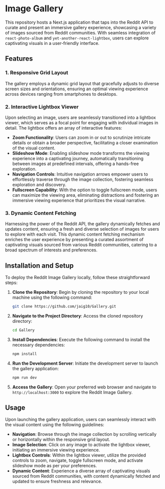 # Image Gallery

This repository hosts a Next.js application that taps into the Reddit API to curate and present an immersive gallery experience, showcasing a variety of images sourced from Reddit communities. With seamless integration of `react-photo-album` and `yet-another-react-lightbox`, users can explore captivating visuals in a user-friendly interface.

## Features

### 1. Responsive Grid Layout

The gallery employs a dynamic grid layout that gracefully adjusts to diverse screen sizes and orientations, ensuring an optimal viewing experience across devices ranging from smartphones to desktops. 

### 2. Interactive Lightbox Viewer

Upon selecting an image, users are seamlessly transitioned into a lightbox viewer, which serves as a focal point for engaging with individual images in detail. The lightbox offers an array of interactive features:

- **Zoom Functionality**: Users can zoom in or out to scrutinize intricate details or obtain a broader perspective, facilitating a closer examination of the visual content.
- **Slideshow Mode**: Enabling slideshow mode transforms the viewing experience into a captivating journey, automatically transitioning between images at predefined intervals, offering a hands-free exploration.
- **Navigation Controls**: Intuitive navigation arrows empower users to effortlessly traverse through the image collection, fostering seamless exploration and discovery.
- **Fullscreen Capability**: With the option to toggle fullscreen mode, users can maximize the viewing area, eliminating distractions and fostering an immersive viewing experience that prioritizes the visual narrative.

### 3. Dynamic Content Fetching

Harnessing the power of the Reddit API, the gallery dynamically fetches and updates content, ensuring a fresh and diverse selection of images for users to explore with each visit. This dynamic content fetching mechanism enriches the user experience by presenting a curated assortment of captivating visuals sourced from various Reddit communities, catering to a broad spectrum of interests and preferences.

## Installation and Setup

To deploy the Reddit Image Gallery locally, follow these straightforward steps:

1. **Clone the Repository**: Begin by cloning the repository to your local machine using the following command:
   ```bash
   git clone https://github.com/jaig10/Gallery.git
   ```

2. **Navigate to the Project Directory**: Access the cloned repository directory:
   ```bash
   cd Gallery
   ```

3. **Install Dependencies**: Execute the following command to install the necessary dependencies:
   ```bash
   npm install
   ```

4. **Run the Development Server**: Initiate the development server to launch the gallery application:
   ```bash
   npm run dev
   ```

5. **Access the Gallery**: Open your preferred web browser and navigate to `http://localhost:3000` to explore the Reddit Image Gallery.

## Usage

Upon launching the gallery application, users can seamlessly interact with the visual content using the following guidelines:

- **Navigation**: Browse through the image collection by scrolling vertically or horizontally within the responsive grid layout.
- **Image Selection**: Click on any image to activate the lightbox viewer, initiating an immersive viewing experience.
- **Lightbox Controls**: Within the lightbox viewer, utilize the provided controls to zoom, navigate, toggle fullscreen mode, and activate slideshow mode as per your preferences.
- **Dynamic Content**: Experience a diverse array of captivating visuals sourced from Reddit communities, with content dynamically fetched and updated to ensure freshness and relevance.

